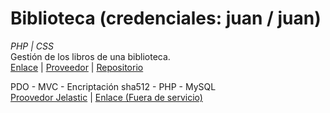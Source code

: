 # Biblioteca (credenciales: juan / juan)
_PHP | CSS_  
Gestión de los libros de una biblioteca.  
[Enlace](http://crudmvcbiblioteca.42web.io) | [Proveedor](https://app.infinityfree.net/login) | [Repositorio](https://github.com/LuisValles92/CRUD_MVC_Biblioteca)
  
PDO - MVC - Encriptación sha512 - PHP - MySQL  
[Proovedor Jelastic](https://app.paas.axarnet.cloud) | [Enlace (Fuera de servicio)](http://env-6120084.es-1.axarnet.cloud)
